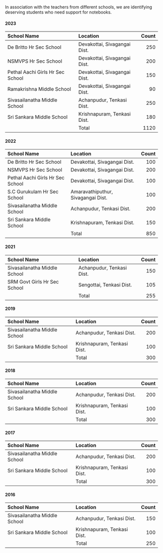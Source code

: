 In association with the teachers from different schools, we are identifying deserving students who need support for notebooks.

#### 2023
| School Name                               | Location                          | Count             |
|:-                                         |:-                                 |--:                |
| De Britto Hr Sec School                   | Devakottai, Sivagangai Dist.      |               250 |
| NSMVPS Hr Sec School                      | Devakottai, Sivagangai Dist.      |               200 |
| Pethal Aachi Girls Hr Sec School          | Devakottai, Sivagangai Dist.      |               150 |
| Ramakrishna Middle School                 | Devakottai, Sivagangai Dist.      |                90 |
| Sivasailanatha Middle School              | Achanpudur, Tenkasi Dist.         |               250 |
| Sri Sankara  Middle School                | Krishnapuram, Tenkasi Dist.       |               180 |
|                                           | Total                             |              1120 |

#### 2022
| School Name                               | Location                          | Count             |
|:-                                         |:-                                 |--:                |
| De Britto Hr Sec School                   | Devakottai, Sivagangai Dist.      |               100 |
| NSMVPS Hr Sec School                      | Devakottai, Sivagangai Dist.      |               200 |
| Pethal Aachi Girls Hr Sec School          | Devakottai, Sivagangai Dist.      |               100 |
| S.C Gurukulam Hr Sec School               | Amaravathiputhur, Sivagangai Dist.|               100 |
| Sivasailanatha Middle School              | Achanpudur, Tenkasi Dist.         |               200 |
| Sri Sankara  Middle School                | Krishnapuram, Tenkasi Dist.       |               150 |
|                                           | Total                             |               850 |

#### 2021
| School Name                               | Location                          | Count             |
|:-                                         |:-                                 |--:                |
| Sivasailanatha Middle School              | Achanpudur, Tenkasi Dist.         |               150 |
| SRM Govt Girls Hr Sec School              | Sengottai, Tenkasi Dist.          |               105 |
|                                           | Total                             |               255 |

#### 2019
| School Name                               | Location                          | Count             |
|:-                                         |:-                                 |--:                |
| Sivasailanatha Middle School              | Achanpudur, Tenkasi Dist.         |               200 |
| Sri Sankara  Middle School                | Krishnapuram, Tenkasi Dist.       |               100 |
|                                           | Total                             |               300 |

#### 2018
| School Name                               | Location                          | Count             |
|:-                                         |:-                                 |-:                 |
| Sivasailanatha Middle School              | Achanpudur, Tenkasi Dist.         |               200 |
| Sri Sankara  Middle School                | Krishnapuram, Tenkasi Dist.       |               100 |
|                                           | Total                             |               300 |

#### 2017
| School Name                               | Location                          | Count             |
|:-                                         |:-                                 |-:                 |
| Sivasailanatha Middle School              | Achanpudur, Tenkasi Dist.         |               200 |
| Sri Sankara  Middle School                | Krishnapuram, Tenkasi Dist.       |               100 |
|                                           | Total                             |               300 |

#### 2016
| School Name                               | Location                          | Count             |
|:-                                         |:-                                 |-:                 |
| Sivasailanatha Middle School              | Achanpudur, Tenkasi Dist.         |               150 |
| Sri Sankara  Middle School                | Krishnapuram, Tenkasi Dist.       |               100 |
|                                           | Total                             |               250 |
